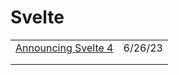 # Svelte

|                                                         |         |
| ------------------------------------------------------- | ------- |
| [Announcing Svelte 4](https://svelte.dev/blog/svelte-4) | 6/26/23 |
|                                                         |         |
|                                                         |         |
